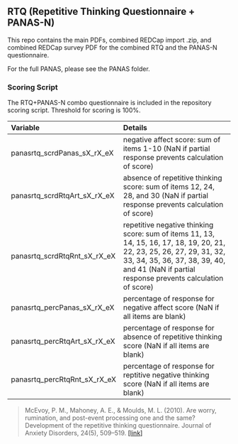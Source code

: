 ## RTQ (Repetitive Thinking Questionnaire + PANAS-N)
This repo contains the main PDFs, combined REDCap import .zip, and combined REDCap survey PDF for the combined RTQ and the PANAS-N questionnaire.

For the full PANAS, please see the PANAS folder.


### Scoring Script
The RTQ+PANAS-N combo questionnaire is included in the repository scoring script. Threshold for scoring is 100%.

| Variable | Details |
| :--  | :--  |
| panasrtq_scrdPanas_sX_rX_eX | negative affect score: sum of items 1-10 (NaN if partial response prevents calculation of score) |
| panasrtq_scrdRtqArt_sX_rX_eX | absence of repetitive thinking score: sum of items 12, 24, 28, and 30 (NaN if partial response prevents calculation of score) |
| panasrtq_scrdRtqRnt_sX_rX_eX | repetitive negative thinking score: sum of items 11, 13, 14, 15, 16, 17, 18, 19, 20, 21, 22, 23, 25, 26, 27, 29, 31, 32, 33, 34, 35, 36, 37, 38, 39, 40, and 41 (NaN if partial response prevents calculation of score) |
| panasrtq_percPanas_sX_rX_eX | percentage of response for negative affect score (NaN if all items are blank) |
| panasrtq_percRtqArt_sX_rX_eX | percentage of response for absence of repetitive thinking score (NaN if all items are blank) |
| panasrtq_percRtqRnt_sX_rX_eX | percentage of response for reptitive negative thinking score (NaN if all items are blank) |

> McEvoy, P. M., Mahoney, A. E., & Moulds, M. L. (2010). Are worry, rumination, and post-event processing one and the same? Development of the repetitive thinking questionnaire. Journal of Anxiety Disorders, 24(5), 509–519. [[link]](https://pubmed.ncbi.nlm.nih.gov/20409676/)
